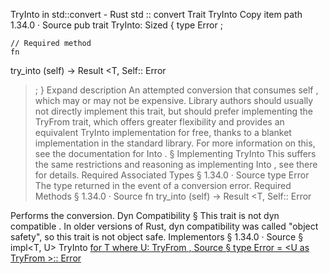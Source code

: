 TryInto in std::convert - Rust
std
::
convert
Trait
TryInto
Copy item path
1.34.0
·
Source
pub trait TryInto<T>:
Sized
{
    type
Error
;

    // Required method
    fn
try_into
(self) ->
Result
<T, Self::
Error
>;
}
Expand description
An attempted conversion that consumes
self
, which may or may not be
expensive.
Library authors should usually not directly implement this trait,
but should prefer implementing the
TryFrom
trait, which offers
greater flexibility and provides an equivalent
TryInto
implementation for free, thanks to a blanket implementation in the
standard library. For more information on this, see the
documentation for
Into
.
§
Implementing
TryInto
This suffers the same restrictions and reasoning as implementing
Into
, see there for details.
Required Associated Types
§
1.34.0
·
Source
type
Error
The type returned in the event of a conversion error.
Required Methods
§
1.34.0
·
Source
fn
try_into
(self) ->
Result
<T, Self::
Error
>
Performs the conversion.
Dyn Compatibility
§
This trait is
not
dyn compatible
.
In older versions of Rust, dyn compatibility was called "object safety", so this trait is not object safe.
Implementors
§
1.34.0
·
Source
§
impl<T, U>
TryInto
<U> for T
where
    U:
TryFrom
<T>,
Source
§
type
Error
= <U as
TryFrom
<T>>::
Error